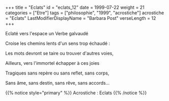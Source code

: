 +++
title = "Eclats"
id = "eclats_12"
date = 1999-07-22
weight = 21
categories = ["Etre"]
tags = ["philosophie", "1999", "acrostiche"]
acrostiche = "Eclats"
LastModifierDisplayName = "Barbara Post"
verseLength = 12
+++

Eclaté vers l'espace un Verbe galvaudé

Croise les chemins lents d'un sens trop échaudé :

Les mots devront se taire ou trouver d'autres voies,

Ailleurs, vers l'immortel échapper à ces joies

Tragiques sans repère ou sans reflet, sans corps,

Sans âme, sans destin, sans rêve, sans accords...

{{% notice style="primary" %}}
Acrostiche : Eclats
{{% /notice %}}

